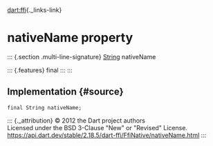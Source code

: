 [dart:ffi](../../dart-ffi/dart-ffi-library){._links-link}

nativeName property
===================

::: {.section .multi-line-signature}
[String](../../dart-core/string-class) nativeName

::: {.features}
final
:::
:::

Implementation {#source}
--------------

``` {.language-dart data-language="dart"}
final String nativeName;
```

::: {._attribution}
© 2012 the Dart project authors\
Licensed under the BSD 3-Clause \"New\" or \"Revised\" License.\
<https://api.dart.dev/stable/2.18.5/dart-ffi/FfiNative/nativeName.html>
:::
